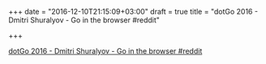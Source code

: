 +++
date = "2016-12-10T21:15:09+03:00"
draft = true
title = "dotGo 2016 - Dmitri Shuralyov - Go in the browser  #reddit"

+++

<p><a href="https://t.co/N0SnLAk4o9">dotGo 2016 - Dmitri Shuralyov - Go in the browser  #reddit</a></p>
